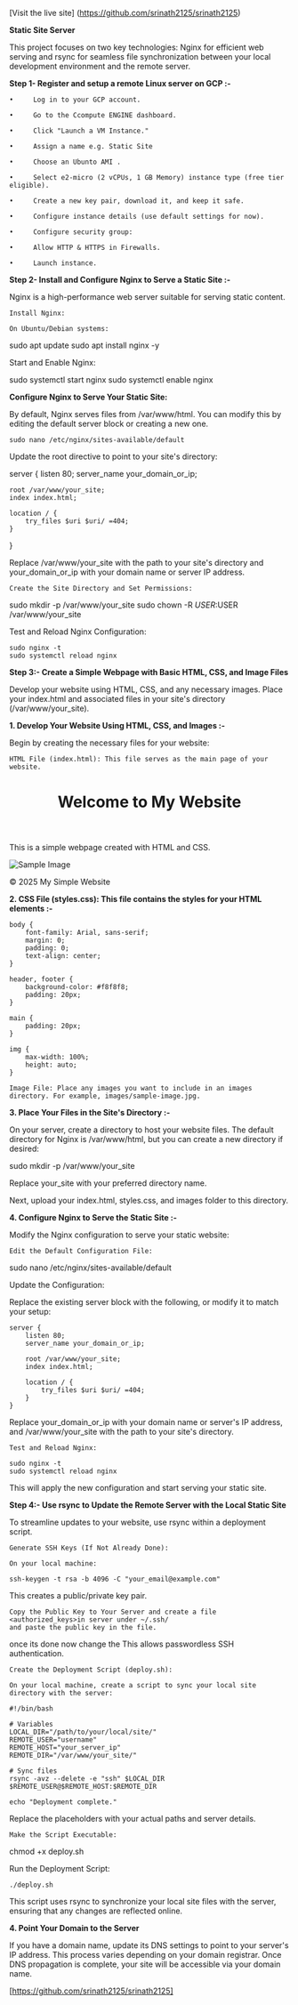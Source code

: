 [Visit the live site] (https://github.com/srinath2125/srinath2125)


**Static Site Server**

This project focuses on two key technologies: Nginx for efficient web serving and rsync for seamless file synchronization between your local development environment and the remote server.

**Step 1- Register and setup a remote Linux server on GCP :-**

    •     Log in to your GCP account.
      
    •     Go to the Ccompute ENGINE dashboard.
      
    •     Click "Launch a VM Instance."
      
    •     Assign a name e.g. Static Site
      
    •     Choose an Ubunto AMI .
      
    •     Select e2-micro (2 vCPUs, 1 GB Memory) instance type (free tier eligible).
      
    •     Create a new key pair, download it, and keep it safe.
      
    •     Configure instance details (use default settings for now).
      
    •     Configure security group:
      
    •     Allow HTTP & HTTPS in Firewalls.
      
    •     Launch instance.




**Step 2- Install and Configure Nginx to Serve a Static Site :-**

Nginx is a high-performance web server suitable for serving static content.

    Install Nginx:

    On Ubuntu/Debian systems:

sudo apt update
sudo apt install nginx -y

Start and Enable Nginx:

sudo systemctl start nginx
sudo systemctl enable nginx

**Configure Nginx to Serve Your Static Site:**

By default, Nginx serves files from /var/www/html. You can modify this by editing the default server block or creating a new one.

    sudo nano /etc/nginx/sites-available/default

Update the root directive to point to your site's directory:

server {
    listen 80;
    server_name your_domain_or_ip;

    root /var/www/your_site;
    index index.html;

    location / {
        try_files $uri $uri/ =404;
    }
}

Replace /var/www/your_site with the path to your site's directory and your_domain_or_ip with your domain name or server IP address.

    Create the Site Directory and Set Permissions:

sudo mkdir -p /var/www/your_site
sudo chown -R $USER:$USER /var/www/your_site


Test and Reload Nginx Configuration:

    sudo nginx -t
    sudo systemctl reload nginx



**Step 3:- Create a Simple Webpage with Basic HTML, CSS, and Image Files**

Develop your website using HTML, CSS, and any necessary images. Place your index.html and associated files in your site's directory (/var/www/your_site).


**1. Develop Your Website Using HTML, CSS, and Images :-**

Begin by creating the necessary files for your website:

    HTML File (index.html): This file serves as the main page of your website.

<!DOCTYPE html>
<html lang="en">
<head>
    <meta charset="UTF-8">
    <meta name="viewport" content="width=device-width, initial-scale=1.0">
    <title>My Simple Website</title>
    <link rel="stylesheet" href="styles.css">
</head>
<body>
    <header>
        <h1>Welcome to My Website</h1>
    </header>
    <main>
        <p>This is a simple webpage created with HTML and CSS.</p>
        <img src="images/sample-image.jpg" alt="Sample Image">
    </main>
    <footer>
        <p>&copy; 2025 My Simple Website</p>
    </footer>
</body>
</html>

**2. CSS File (styles.css): This file contains the styles for your HTML elements :-**

    body {
        font-family: Arial, sans-serif;
        margin: 0;
        padding: 0;
        text-align: center;
    }

    header, footer {
        background-color: #f8f8f8;
        padding: 20px;
    }

    main {
        padding: 20px;
    }

    img {
        max-width: 100%;
        height: auto;
    }

    Image File: Place any images you want to include in an images directory. For example, images/sample-image.jpg.

**3. Place Your Files in the Site's Directory :-**

On your server, create a directory to host your website files. The default directory for Nginx is /var/www/html, but you can create a new directory if desired:

sudo mkdir -p /var/www/your_site

Replace your_site with your preferred directory name.

Next, upload your index.html, styles.css, and images folder to this directory.

**4. Configure Nginx to Serve the Static Site :-**

Modify the Nginx configuration to serve your static website:

    Edit the Default Configuration File:

sudo nano /etc/nginx/sites-available/default

Update the Configuration:

Replace the existing server block with the following, or modify it to match your setup:

    server {
        listen 80;
        server_name your_domain_or_ip;

        root /var/www/your_site;
        index index.html;

        location / {
            try_files $uri $uri/ =404;
        }
    }

Replace your_domain_or_ip with your domain name or server's IP address, and /var/www/your_site with the path to your site's directory.

    Test and Reload Nginx:

    sudo nginx -t
    sudo systemctl reload nginx

This will apply the new configuration and start serving your static site.


**Step 4:- Use rsync to Update the Remote Server with the Local Static Site**

To streamline updates to your website, use rsync within a deployment script.

    Generate SSH Keys (If Not Already Done):

    On your local machine:

    ssh-keygen -t rsa -b 4096 -C "your_email@example.com"

This creates a public/private key pair.

    Copy the Public Key to Your Server and create a file <authorized_keys>in server under ~/.ssh/
    and paste the public key in the file.    

once its done now change the 
This allows passwordless SSH authentication.

    Create the Deployment Script (deploy.sh):

    On your local machine, create a script to sync your local site directory with the server:

    #!/bin/bash

    # Variables
    LOCAL_DIR="/path/to/your/local/site/"
    REMOTE_USER="username"
    REMOTE_HOST="your_server_ip"
    REMOTE_DIR="/var/www/your_site/"

    # Sync files
    rsync -avz --delete -e "ssh" $LOCAL_DIR $REMOTE_USER@$REMOTE_HOST:$REMOTE_DIR

    echo "Deployment complete."

Replace the placeholders with your actual paths and server details.

    Make the Script Executable:

chmod +x deploy.sh

Run the Deployment Script:

    ./deploy.sh

This script uses rsync to synchronize your local site files with the server, ensuring that any changes are reflected online.

**4. Point Your Domain to the Server**

If you have a domain name, update its DNS settings to point to your server's IP address. This process varies depending on your domain registrar. Once DNS propagation is complete, your site will be accessible via your domain name.

[https://github.com/srinath2125/srinath2125]
